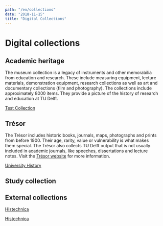```yaml
---
path: "/en/collections"
date: "2018-11-15"
title: "Digital Collections"
---
```


# Digital collections

## Academic heritage

The museum collection is a legacy of instruments and other memorabilia from education and research. These include measuring equipment, lecture materials, demonstration equipment, research collections as well as art and documentary collections (film and photography). The collections include approximately 8000 items. They provide a picture of the history of research and education at TU Delft.

<div class="blocks">
<div class="block cutcorners w-4 h-4 image">

[Test Collection](/en/collections/fotografie)
</div>
</div>

## Trésor

The Trésor includes historic books, journals, maps, photographs and prints from before 1900. Their age, rarity, value or vulnerability is what makes them special. The Trésor also collects TU Delft output that is not usually included in academic journals, like speeches, dissertations and lecture notes. Visit the [Trésor website](https://tresor.tudelft.nl) for more information.

<div class="blocks">

<div class="block cutcorners w-4 h-4 image">

[University History](/en/collections/university-history)
</div>

</div>

## Study collection

## External collections

<div class="blocks">

<div class="block cutcorners w-4 h-4 image">

[Histechnica](/en/collections/histechnica)
</div>
<div class="block cutcorners w-4 h-4 image">

[Histechnica](/en/collections/otb-fotoarchief)
</div>

</div>